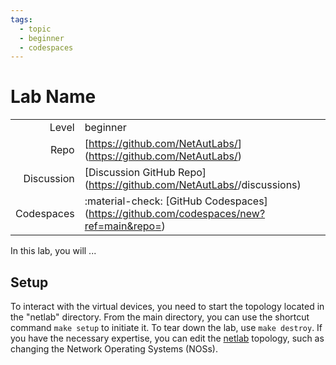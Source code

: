 ```yaml
---
tags:
  - topic
  - beginner
  - codespaces
---
```


# Lab Name


|             |                                                                                                    |
| ----------: | :--------------------------------------------------------------------------------------------------|
| Level       | beginner|intermediate|expert                                                                       |
| Repo        | [https://github.com/NetAutLabs/<repo name>](https://github.com/NetAutLabs/<repo name>)             |
| Discussion  | [Discussion GitHub Repo](https://github.com/NetAutLabs/<repo name>/discussions)                    |
| Codespaces  | :material-check: [GitHub Codespaces](https://github.com/codespaces/new?ref=main&repo=<repo id>)    |


In this lab, you will ...

## Setup

To interact with the virtual devices, you need to start the topology located in the "netlab" directory. From the main directory, you can use the shortcut command `make setup` to initiate it. To tear down the lab, use `make destroy`. If you have the necessary expertise, you can edit the [netlab](https://netlab.tools) topology, such as changing the Network Operating Systems (NOSs).


